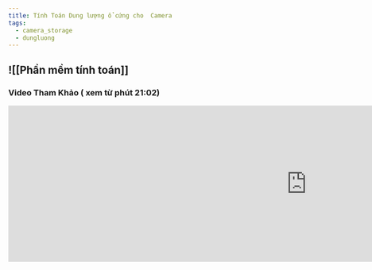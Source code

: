 ```yaml
---
title: Tính Toán Dung lượng ổ cứng cho  Camera
tags:
  - camera_storage
  - dungluong
---
```

## ![[Phần mềm tính toán]]

### Video Tham Khảo ( xem từ phút 21:02)

<iframe width="1200" height="315" src="https://www.youtube.com/embed/2bTGQBDnOJE?si=tAPauRAQHyd92G_4&amp;start=1262" title="YouTube video player" frameborder="0" allow="accelerometer; autoplay; clipboard-write; encrypted-media; gyroscope; picture-in-picture; web-share" referrerpolicy="strict-origin-when-cross-origin" allowfullscreen></iframe>
